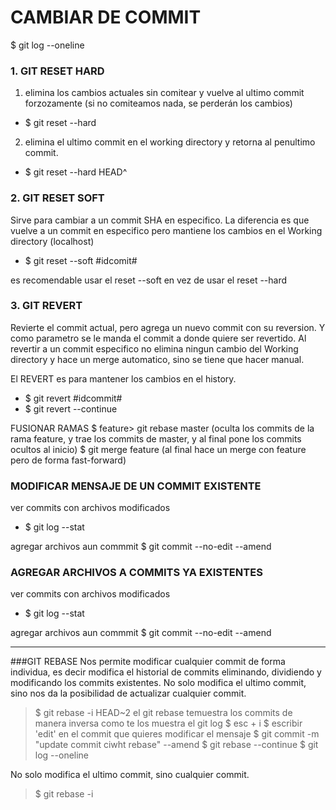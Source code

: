# **CAMBIAR DE COMMIT**

$ git log --oneline

### 1. GIT RESET HARD

1. elimina los cambios actuales sin comitear y vuelve al ultimo commit forzozamente (si no comiteamos nada, se perderán los cambios) 
- $ git reset --hard
   
2. elimina el ultimo commit en el working directory y retorna al penultimo commit.
- $ git reset --hard HEAD^

### 2. GIT RESET SOFT
Sirve para cambiar a un commit SHA en especifico. 
La diferencia es que vuelve a un commit en especifico pero mantiene los cambios en el Working directory (localhost)

- $ git reset --soft #idcomit#

es recomendable usar el reset --soft en vez de usar el reset --hard

### 3. GIT REVERT
Revierte el commit actual, pero agrega un nuevo commit con su reversion. Y como parametro
se le manda el commit a donde quiere ser revertido. 
Al revertir a un commit especifico no elimina ningun cambio del Working directory y hace un merge automatico,
sino se tiene que hacer manual.

El REVERT es para mantener los cambios en el history.

- $ git revert #idcommit#
- $ git revert --continue

FUSIONAR RAMAS
$ feature> git rebase master  (oculta los commits de la rama feature, y trae los commits de master, y al final pone los commits ocultos al inicio)
$ git merge feature (al final hace un merge con feature pero de forma fast-forward)

### MODIFICAR MENSAJE DE UN COMMIT EXISTENTE
ver commits con archivos modificados
- $ git log --stat

agregar archivos  aun commmit
$ git commit --no-edit --amend


### AGREGAR ARCHIVOS A COMMITS YA EXISTENTES
ver commits con archivos modificados
- $ git log --stat

agregar archivos  aun commmit
$ git commit --no-edit --amend

---
###GIT REBASE
Nos permite modificar cualquier commit de forma individua, es decir modifica el historial de commits eliminando, dividiendo y modificando los commits existentes.
No solo modifica el ultimo commit, sino nos da la posibilidad de actualizar cualquier commit. 
> $ git rebase -i HEAD~2
> el git rebase temuestra los commits de manera inversa como te los muestra el git log
> $ esc + i
> $ escribir 'edit' en el commit que quieres modificar el mensaje
> $ git commit -m "update commit ciwht rebase" --amend
> $ git rebase --continue
> $ git log --oneline 

No solo modifica el ultimo commit, sino cualquier commit. 
> $ git rebase -i  




